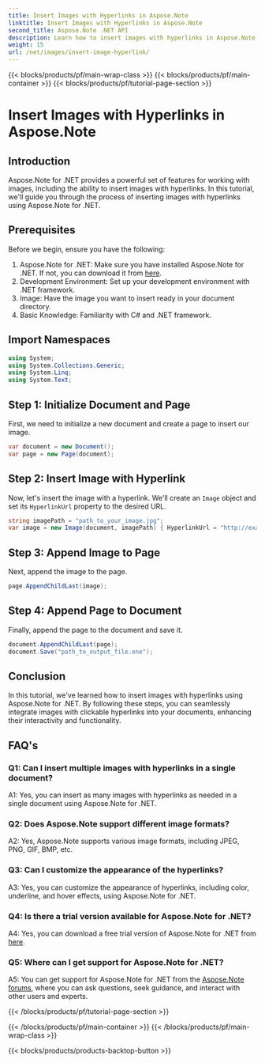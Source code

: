 ```yaml
---
title: Insert Images with Hyperlinks in Aspose.Note
linktitle: Insert Images with Hyperlinks in Aspose.Note
second_title: Aspose.Note .NET API
description: Learn how to insert images with hyperlinks in Aspose.Note for .NET effortlessly. Enhance document interactivity with clickable images.
weight: 15
url: /net/images/insert-image-hyperlink/
---
```


{{< blocks/products/pf/main-wrap-class >}}
{{< blocks/products/pf/main-container >}}
{{< blocks/products/pf/tutorial-page-section >}}

# Insert Images with Hyperlinks in Aspose.Note

## Introduction

Aspose.Note for .NET provides a powerful set of features for working with images, including the ability to insert images with hyperlinks. In this tutorial, we'll guide you through the process of inserting images with hyperlinks using Aspose.Note for .NET.

## Prerequisites

Before we begin, ensure you have the following:

1. Aspose.Note for .NET: Make sure you have installed Aspose.Note for .NET. If not, you can download it from [here](https://releases.aspose.com/note/net/).
2. Development Environment: Set up your development environment with .NET framework.
3. Image: Have the image you want to insert ready in your document directory.
4. Basic Knowledge: Familiarity with C# and .NET framework.

## Import Namespaces

```csharp
using System;
using System.Collections.Generic;
using System.Linq;
using System.Text;
```

## Step 1: Initialize Document and Page

First, we need to initialize a new document and create a page to insert our image.

```csharp
var document = new Document();
var page = new Page(document);
```

## Step 2: Insert Image with Hyperlink

Now, let's insert the image with a hyperlink. We'll create an `Image` object and set its `HyperlinkUrl` property to the desired URL.

```csharp
string imagePath = "path_to_your_image.jpg";
var image = new Image(document, imagePath) { HyperlinkUrl = "http://example.com" };
```

## Step 3: Append Image to Page

Next, append the image to the page.

```csharp
page.AppendChildLast(image);
```

## Step 4: Append Page to Document

Finally, append the page to the document and save it.

```csharp
document.AppendChildLast(page);
document.Save("path_to_output_file.one");
```

## Conclusion

In this tutorial, we've learned how to insert images with hyperlinks using Aspose.Note for .NET. By following these steps, you can seamlessly integrate images with clickable hyperlinks into your documents, enhancing their interactivity and functionality.

## FAQ's

### Q1: Can I insert multiple images with hyperlinks in a single document?

A1: Yes, you can insert as many images with hyperlinks as needed in a single document using Aspose.Note for .NET.

### Q2: Does Aspose.Note support different image formats?

A2: Yes, Aspose.Note supports various image formats, including JPEG, PNG, GIF, BMP, etc.

### Q3: Can I customize the appearance of the hyperlinks?

A3: Yes, you can customize the appearance of hyperlinks, including color, underline, and hover effects, using Aspose.Note for .NET.

### Q4: Is there a trial version available for Aspose.Note for .NET?

A4: Yes, you can download a free trial version of Aspose.Note for .NET from [here](https://releases.aspose.com/).

### Q5: Where can I get support for Aspose.Note for .NET?

A5: You can get support for Aspose.Note for .NET from the [Aspose.Note forums](https://forum.aspose.com/c/note/28), where you can ask questions, seek guidance, and interact with other users and experts.

{{< /blocks/products/pf/tutorial-page-section >}}

{{< /blocks/products/pf/main-container >}}
{{< /blocks/products/pf/main-wrap-class >}}

{{< blocks/products/products-backtop-button >}}
